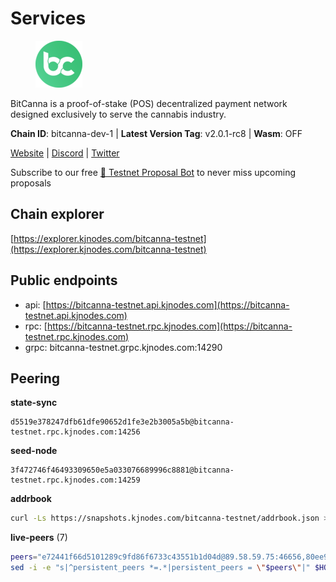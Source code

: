 # Services

<figure><img src="https://raw.githubusercontent.com/kj89/cosmos-images/main/logos/bitcanna.png" alt=""><figcaption></figcaption></figure>

BitCanna is a proof-of-stake (POS) decentralized payment network designed exclusively to serve the cannabis industry. 

**Chain ID**: bitcanna-dev-1 | **Latest Version Tag**: v2.0.1-rc8 | **Wasm**: OFF

[Website](https://www.bitcanna.io) | [Discord](https://discord.gg/9AVrzaVQvs) | [Twitter](https://twitter.com/BitCannaGlobal)



Subscribe to our free [🤖 Testnet Proposal Bot](https://t.me/kjnodes_testnet_proposal_bot) to never miss upcoming proposals


## Chain explorer
[https://explorer.kjnodes.com/bitcanna-testnet](https://explorer.kjnodes.com/bitcanna-testnet)

## Public endpoints

* api: [https://bitcanna-testnet.api.kjnodes.com](https://bitcanna-testnet.api.kjnodes.com)
* rpc: [https://bitcanna-testnet.rpc.kjnodes.com](https://bitcanna-testnet.rpc.kjnodes.com)
* grpc: bitcanna-testnet.grpc.kjnodes.com:14290

## Peering

**state-sync**

```text
d5519e378247dfb61dfe90652d1fe3e2b3005a5b@bitcanna-testnet.rpc.kjnodes.com:14256
```

**seed-node**

```text
3f472746f46493309650e5a033076689996c8881@bitcanna-testnet.rpc.kjnodes.com:14259
```

**addrbook**
```bash
curl -Ls https://snapshots.kjnodes.com/bitcanna-testnet/addrbook.json > $HOME/.bcna/config/addrbook.json
```

**live-peers** (7)
```bash
peers="e72441f66d5101289c9fd86f6733c43551b1d04d@89.58.59.75:46656,80ee9ed689bfb329cf21b94aa12978e073226db4@212.227.151.143:26656,60fae2c5581622bb84eaf95878e85c9f339f1a2a@212.227.151.106:26656,0a18b1d8d1bbd8abc07da8fa0902dbbd33cbd2ef@65.109.10.161:26050,2175709bdd102641e9e4ddd38ba263b7f06214df@65.109.28.177:26356,b0c7e5c69aaf00626baaf7c59370029b587a91a4@65.109.92.240:30006,d5519e378247dfb61dfe90652d1fe3e2b3005a5b@65.109.68.190:42656"
sed -i -e "s|^persistent_peers *=.*|persistent_peers = \"$peers\"|" $HOME/.bcna/config/config.toml
```
